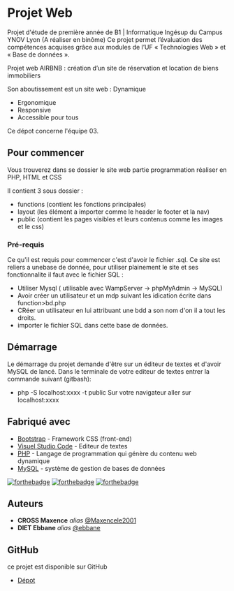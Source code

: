 # Projet Web

Projet d'étude de première année de B1 | Informatique Ingésup du Campus YNOV Lyon (A réaliser en binôme)
Ce projet permet l’évaluation des compétences acquises grâce aux modules de l’UF « Technologies Web » et « Base de données ».

Projet web AIRBNB : création d’un site de réservation et location de biens immobiliers

Son aboutissement est un site web :
Dynamique
- Ergonomique
- Responsive
- Accessible pour tous 

Ce dépot concerne l'équipe 03.


## Pour commencer

Vous trouverez dans se dossier le site web partie programmation réaliser en PHP, HTML et CSS

Il contient 3 sous dossier :

- functions (contient les fonctions principales)
- layout (les élément a importer comme le header le footer et la nav)
- public (contient les pages visibles et leurs contenus comme les images et le css)

### Pré-requis

Ce qu'il est requis pour commencer c'est d'avoir le fichier .sql. Ce site est reliers a unebase de donnée, pour utiliser plainement le site et ses fonctionnalite il faut avec le fichier SQL :

- Utiliser Mysql ( utilisable avec WampServer -> phpMyAdmin -> MySQL)
- Avoir créer un utilisateur et un mdp suivant les idication écrite dans function>bd.php
- CRéer un utilisateur en lui attribuant une bdd a son nom d'on il a tout les droits.
- importer le fichier SQL dans cette base de données.


## Démarrage

Le démarrage du projet demande d'être sur un éditeur de textes et d'avoir MySQL de lancé.
Dans le terminale de votre editeur de textes entrer la commande suivant (gitbash):
   - php -S localhost:xxxx -t public
Sur votre navigateur aller sur localhost:xxxx 


## Fabriqué avec


* [Bootstrap](https://getbootstrap.com/) - Framework CSS (front-end)
* [Visuel Studio Code](https://code.visualstudio.com/) - Editeur de textes
* [PHP](https://www.php.net/) - Langage de programmation qui génère du contenu web dynamique
* [MySQL](https://www.mysql.com/fr/) - système de gestion de bases de données

[![forthebadge](https://forthebadge.com/images/badges/made-with-javascript.svg)](http://forthebadge.com)  [![forthebadge](https://forthebadge.com/images/badges/uses-html.svg)](http://forthebadge.com)  [![forthebadge](https://forthebadge.com/images/badges/uses-css.svg)](http://forthebadge.com)


## Auteurs

* **CROSS Maxence** _alias_ [@Maxencele2001](https://github.com/maxencele2001)
* **DIET Ebbane** _alias_ [@ebbane](https://github.com/ebbane)

## GitHub

ce projet est disponible sur GitHub

* [Dépot](https://github.com/maxencele2001/Projet-WEB.git)
